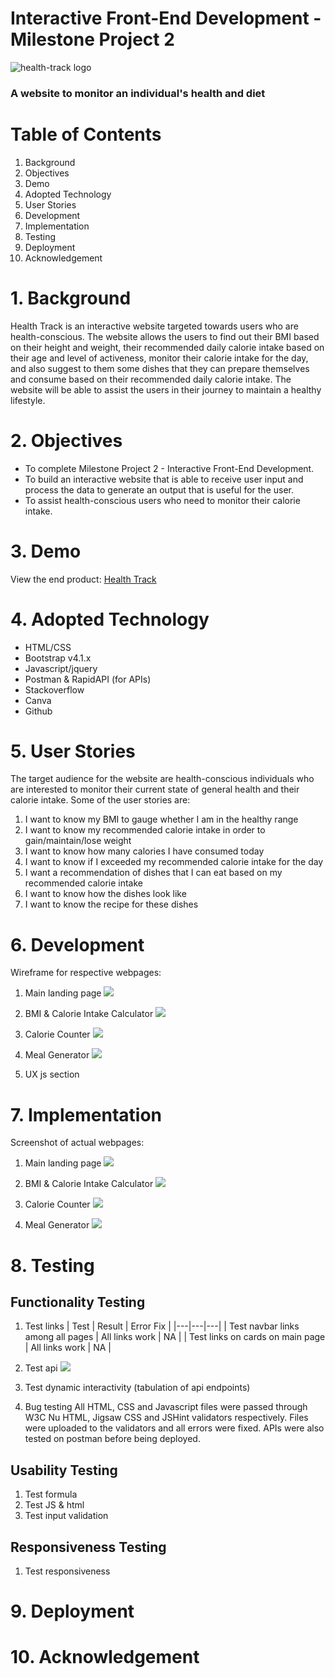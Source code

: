 # Interactive Front-End Development - Milestone Project 2

![health-track logo](images/health_track_logo.png) 
### A website to monitor an individual's health and diet

# Table of Contents
1. Background
2. Objectives
3. Demo
4. Adopted Technology
5. User Stories
6. Development
7. Implementation
8. Testing
9. Deployment
10. Acknowledgement

# 1. Background
Health Track is an interactive website targeted towards users who are health-conscious. The website allows the users to find out their BMI based on their height and weight, their recommended daily calorie intake based on their age and level of activeness, monitor their calorie intake for the day, and also suggest to them some dishes that they can prepare themselves and consume based on their recommended daily calorie intake. The website will be able to assist the users in their journey to maintain a healthy lifestyle.

# 2. Objectives
* To complete Milestone Project 2 - Interactive Front-End Development.
* To build an interactive website that is able to receive user input and process the data to generate an output that is useful for the user.
* To assist health-conscious users who need to monitor their calorie intake.

# 3. Demo
View the end product: [Health Track](https://farhansam.github.io/health_track/)

# 4. Adopted Technology
* HTML/CSS
* Bootstrap v4.1.x
* Javascript/jquery
* Postman & RapidAPI (for APIs)
* Stackoverflow
* Canva
* Github

# 5. User Stories
The target audience for the website are health-conscious individuals who are interested to monitor their current state of general health and their calorie intake. Some of the user stories are:

1. I want to know my BMI to gauge whether I am in the healthy range
2. I want to know my recommended calorie intake in order to gain/maintain/lose weight
3. I want to know how many calories I have consumed today
4. I want to know if I exceeded my recommended calorie intake for the day
5. I want a recommendation of dishes that I can eat based on my recommended calorie intake
6. I want to know how the dishes look like
7. I want to know the recipe for these dishes

# 6. Development
Wireframe for respective webpages:

1. Main landing page
   ![](images/wireframe_main_page.png)

2. BMI & Calorie Intake Calculator
   ![](images/wireframe_bmi_calculator.png)

3. Calorie Counter
   ![](images/wireframe_calorie_counter.png)

4. Meal Generator
   ![](images/wireframe_meal_generator.png)

5. UX js section

# 7. Implementation
Screenshot of actual webpages:

1. Main landing page
   ![](images/actual_main_page.png)

2. BMI & Calorie Intake Calculator
   ![](images/actual_bmi_calculator.png)

3. Calorie Counter
   ![](images/actual_calorie_counter.png)

4. Meal Generator
   ![](images/actual_meal_generator.png)


# 8. Testing

## Functionality Testing
1. Test links
| Test | Result  | Error Fix  |
|---|---|---|
| Test navbar links among all pages  | All links work  | NA  |
| Test links on cards on main page  | All links work  | NA  |

2. Test api
   ![](images/postman_check.png)
3. Test dynamic interactivity (tabulation of api endpoints)
4. Bug testing
All HTML, CSS and Javascript files were passed through W3C Nu HTML, Jigsaw CSS and JSHint validators respectively. Files were uploaded to the validators and all errors were fixed. APIs were also tested on postman before being deployed.

## Usability Testing
1. Test formula
2. Test JS & html
3. Test input validation
   
## Responsiveness Testing
1. Test responsiveness

# 9. Deployment

# 10. Acknowledgement